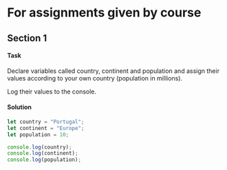 # For assignments given by course

## Section 1

#### Task

Declare variables called country, continent and population and assign their values according to your own country (population in millions).

Log their values to the console.

#### Solution

```js
let country = "Portugal";
let continent = "Europe";
let population = 10;

console.log(country);
console.log(continent);
console.log(population);
```

